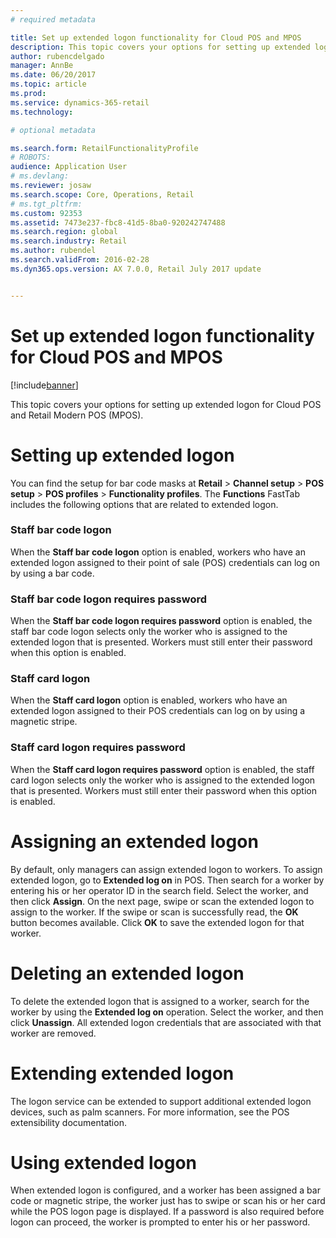 ```yaml
---
# required metadata

title: Set up extended logon functionality for Cloud POS and MPOS
description: This topic covers your options for setting up extended logon for Cloud POS and Retail Modern POS (MPOS).
author: rubencdelgado
manager: AnnBe
ms.date: 06/20/2017
ms.topic: article
ms.prod: 
ms.service: dynamics-365-retail
ms.technology: 

# optional metadata

ms.search.form: RetailFunctionalityProfile
# ROBOTS: 
audience: Application User
# ms.devlang: 
ms.reviewer: josaw
ms.search.scope: Core, Operations, Retail
# ms.tgt_pltfrm: 
ms.custom: 92353
ms.assetid: 7473e237-fbc8-41d5-8ba0-920242747488
ms.search.region: global
ms.search.industry: Retail
ms.author: rubendel
ms.search.validFrom: 2016-02-28
ms.dyn365.ops.version: AX 7.0.0, Retail July 2017 update


---
```


# Set up extended logon functionality for Cloud POS and MPOS

[!include[banner](includes/banner.md)]


This topic covers your options for setting up extended logon for Cloud POS and Retail Modern POS (MPOS).

Setting up extended logon
=========================

You can find the setup for bar code masks at **Retail** &gt; **Channel setup** &gt; **POS setup** &gt; **POS profiles** &gt; **Functionality profiles**. The **Functions** FastTab includes the following options that are related to extended logon.

### Staff bar code logon

When the **Staff bar code logon** option is enabled, workers who have an extended logon assigned to their point of sale (POS) credentials can log on by using a bar code.

### Staff bar code logon requires password

When the **Staff bar code logon requires password** option is enabled, the staff bar code logon selects only the worker who is assigned to the extended logon that is presented. Workers must still enter their password when this option is enabled.

### Staff card logon

When the **Staff card logon** option is enabled, workers who have an extended logon assigned to their POS credentials can log on by using a magnetic stripe.

### Staff card logon requires password

When the **Staff card logon requires password** option is enabled, the staff card logon selects only the worker who is assigned to the extended logon that is presented. Workers must still enter their password when this option is enabled.

Assigning an extended logon
===========================

By default, only managers can assign extended logon to workers. To assign extended logon, go to **Extended log on** in POS. Then search for a worker by entering his or her operator ID in the search field. Select the worker, and then click **Assign**. On the next page, swipe or scan the extended logon to assign to the worker. If the swipe or scan is successfully read, the **OK** button becomes available. Click **OK** to save the extended logon for that worker.

Deleting an extended logon
==========================

To delete the extended logon that is assigned to a worker, search for the worker by using the **Extended log on** operation. Select the worker, and then click **Unassign**. All extended logon credentials that are associated with that worker are removed.

Extending extended logon
========================

The logon service can be extended to support additional extended logon devices, such as palm scanners. For more information, see the POS extensibility documentation.

Using extended logon
====================

When extended logon is configured, and a worker has been assigned a bar code or magnetic stripe, the worker just has to swipe or scan his or her card while the POS logon page is displayed. If a password is also required before logon can proceed, the worker is prompted to enter his or her password.



